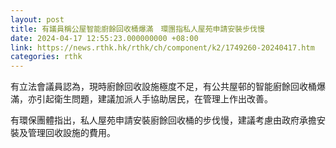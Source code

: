 ```yaml
---
layout: post
title: 有議員稱公屋智能廚餘回收桶爆滿　環團指私人屋苑申請安裝步伐慢
date: 2024-04-17 12:55:23.000000000 +08:00
link: https://news.rthk.hk/rthk/ch/component/k2/1749260-20240417.htm
categories: rthk
---
```


有立法會議員認為，現時廚餘回收設施極度不足，有公共屋邨的智能廚餘回收桶爆滿，亦引起衛生問題，建議加派人手協助居民，在管理上作出改善。

有環保團體指出，私人屋苑申請安裝廚餘回收桶的步伐慢，建議考慮由政府承擔安裝及管理回收設施的費用。
